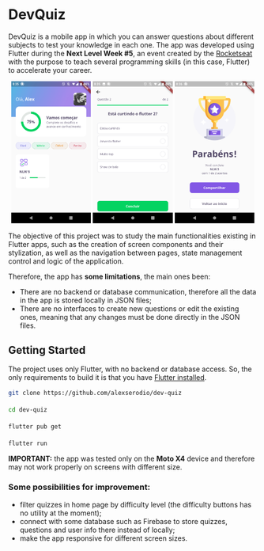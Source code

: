 # DevQuiz

DevQuiz is a mobile app in which you can answer questions about different subjects to test your knowledge in each one. The app was developed using Flutter during the **Next Level Week #5**, an event created by the [Rocketseat](https://rocketseat.com.br/) with the purpose to teach several programming skills (in this case, Flutter) to accelerate your career.

<p align="center">
  <img alt="Home Screen with user info and quiz list" src=".github/screenshots/01_home_screen.png" width="32%">
  <img alt="Question Screen with question and four possible answers" src=".github/screenshots/02_question_screen.png" width="32%">
  <img alt="result screen with total of questions answered correctly" src=".github/screenshots/03_result_screen.png" width="32%">
</p>

The objective of this project was to study the main functionalities existing in Flutter apps, such as the creation of screen components and their stylization, as well as the navigation between pages, state management control and logic of the application.

Therefore, the app has **some limitations**, the main ones been:

- There are no backend or database communication, therefore all the data in the app is stored locally in JSON files;
- There are no interfaces to create new questions or edit the existing ones, meaning that any changes must be done directly in the JSON files.

## Getting Started

The project uses only Flutter, with no backend or database access. So, the only requirements to build it is that you have [Flutter installed](https://flutter.dev/docs/get-started/install).

```bash
git clone https://github.com/alexserodio/dev-quiz

cd dev-quiz

flutter pub get

flutter run
```

**IMPORTANT:** the app was tested only on the **Moto X4** device and therefore may not work properly on screens with different size.

### Some possibilities for improvement:

- filter quizzes in home page by difficulty level (the difficulty buttons has no utility at the moment);
- connect with some database such as Firebase to store quizzes, questions and user info there instead of locally;
- make the app responsive for different screen sizes.
